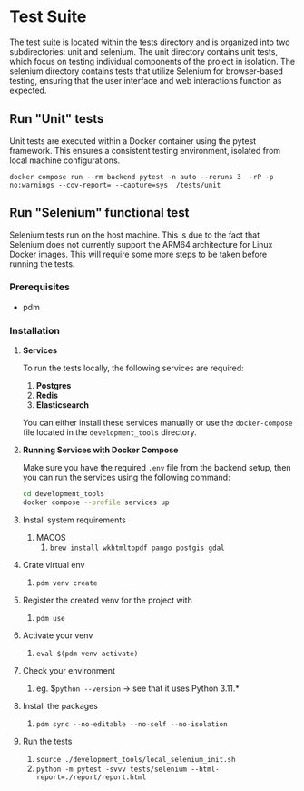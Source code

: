 # Test Suite

The test suite is located within the tests directory and is organized into two subdirectories: unit and selenium. 
The unit directory contains unit tests, which focus on testing individual components of the project in isolation. 
The selenium directory contains tests that utilize Selenium for browser-based testing,
ensuring that the user interface and web interactions function as expected.

## Run "Unit" tests 
Unit tests are executed within a Docker container using the pytest framework.
This ensures a consistent testing environment, isolated from local machine configurations.

    docker compose run --rm backend pytest -n auto --reruns 3  -rP -p no:warnings --cov-report= --capture=sys  /tests/unit


## Run "Selenium" functional test


Selenium tests run on the host machine. 
This is due to the fact that Selenium does not currently support the ARM64 architecture for Linux Docker images.
This will require some more steps to be taken before running the tests.
### Prerequisites
- pdm

### Installation
1. **Services**

   To run the tests locally, the following services are required:
   
   1. **Postgres**
   1. **Redis**
   1. **Elasticsearch**
   
   You can either install these services manually or use the `docker-compose` file located in the `development_tools` directory.

1. **Running Services with Docker Compose**
   
   Make sure you have the required `.env` file from the backend setup, then you can run the services using the following command:

   ```bash
   cd development_tools
   docker compose --profile services up
1. Install system requirements
   1. MACOS
      1. `brew install wkhtmltopdf pango postgis gdal`
1. Crate virtual env
   1. `pdm venv create`
1. Register the created venv for the project with 
   1. `pdm use` 
1. Activate your venv 
   1. `eval $(pdm venv activate)`
1. Check your environment
   1. eg. $`python --version` -> see that it uses Python 3.11.*
1. Install the packages
   1. `pdm sync --no-editable --no-self --no-isolation`
1. Run the tests
   1. `source ./development_tools/local_selenium_init.sh`
   1. `python -m pytest -svvv tests/selenium --html-report=./report/report.html`


